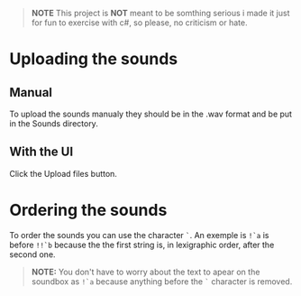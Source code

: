 > **NOTE** This project is **NOT** meant to be somthing serious i made it just for fun to exercise with c#, so please, no criticism or hate.

# Uploading the sounds
## Manual
To upload the sounds manualy they should be in the .wav format and be put in the Sounds directory.
## With the UI
Click the Upload files button.
# Ordering the sounds
To order the sounds you can use the character ```` ` ````. An exemple is ```` !`a ```` is before ```` !!`b ```` because the the first string is, in lexigraphic order, after the second one.
> **NOTE:**  You don't have to worry about the text to apear on the soundbox as ```` !`a ```` because anything before the ```` ` ```` character is removed.

